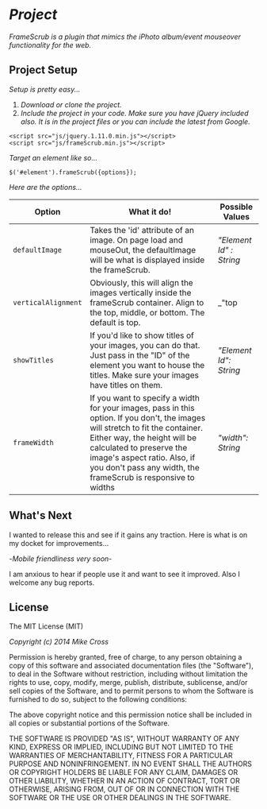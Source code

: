 # _Project_

_FrameScrub is a plugin that mimics the iPhoto album/event mouseover functionality for the web._

## Project Setup

_Setup is pretty easy..._ 

1. _Download or clone the project._
2. _Include the project in your code. Make sure you have jQuery included also. It is in the project files or you can include the latest from Google._
```
<script src="js/jquery.1.11.0.min.js"></script>
<script src="js/frameScrub.min.js"></script>
```
_Target an element like so..._
```
$('#element').frameScrub({options});
```
_Here are the options..._

| Option  | What it do! | Possible Values          |
|------------- | ------------- | -----------------|
|`defaultImage`  | Takes the 'id' attribute of an image. On page load and mouseOut, the defaultImage will be what is displayed inside the frameScrub.  | _"Element Id" : String_|
|`verticalAlignment`  | Obviously, this will align the images vertically inside the frameScrub container. Align to the top, middle, or bottom. The default is top.  | _"top|middle|bottom": String_|
|`showTitles`  | If you'd like to show titles of your images, you can do that. Just pass in the "ID" of the element you want to house the titles. Make sure your images have titles on them.  | _"Element Id": String_|
|`frameWidth`  | If you want to specify a width for your images, pass in this option. If you don't, the images will stretch to fit the container. Either way, the height will be calculated to preserve the image's aspect ratio. Also, if you don't pass any width, the frameScrub is responsive to widths  | _"width": String_|

## What's Next
I wanted to release this and see if it gains any traction. Here is what is on my docket for improvements...

-_Mobile friendliness very soon_-

I am anxious to hear if people use it and want to see it improved. Also I welcome any bug reports.

## License

The MIT License (MIT)

_Copyright (c) 2014 Mike Cross_

Permission is hereby granted, free of charge, to any person obtaining a copy
of this software and associated documentation files (the "Software"), to deal
in the Software without restriction, including without limitation the rights
to use, copy, modify, merge, publish, distribute, sublicense, and/or sell
copies of the Software, and to permit persons to whom the Software is
furnished to do so, subject to the following conditions:

The above copyright notice and this permission notice shall be included in all
copies or substantial portions of the Software.

THE SOFTWARE IS PROVIDED "AS IS", WITHOUT WARRANTY OF ANY KIND, EXPRESS OR
IMPLIED, INCLUDING BUT NOT LIMITED TO THE WARRANTIES OF MERCHANTABILITY,
FITNESS FOR A PARTICULAR PURPOSE AND NONINFRINGEMENT. IN NO EVENT SHALL THE
AUTHORS OR COPYRIGHT HOLDERS BE LIABLE FOR ANY CLAIM, DAMAGES OR OTHER
LIABILITY, WHETHER IN AN ACTION OF CONTRACT, TORT OR OTHERWISE, ARISING FROM,
OUT OF OR IN CONNECTION WITH THE SOFTWARE OR THE USE OR OTHER DEALINGS IN THE
SOFTWARE.
